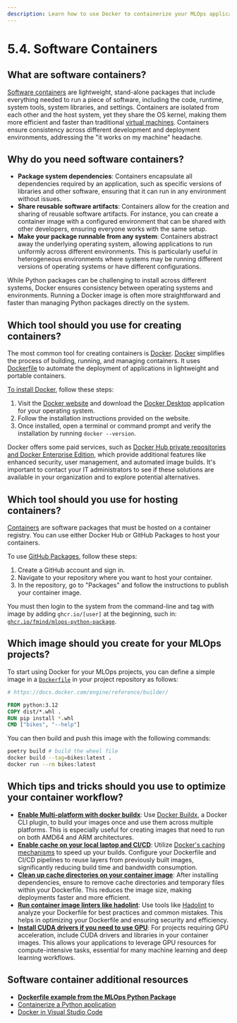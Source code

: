 ```yaml
---
description: Learn how to use Docker to containerize your MLOps applications. Discover the benefits of containers for creating consistent environments, managing dependencies, and simplifying deployment across different platforms.
---
```


# 5.4. Software Containers

## What are software containers?

[Software containers](https://en.wikipedia.org/wiki/Containerization_(computing)) are lightweight, stand-alone packages that include everything needed to run a piece of software, including the code, runtime, system tools, system libraries, and settings. Containers are isolated from each other and the host system, yet they share the OS kernel, making them more efficient and faster than traditional [virtual machines](https://en.wikipedia.org/wiki/Virtual_machine). Containers ensure consistency across different development and deployment environments, addressing the "it works on my machine" headache.

## Why do you need software containers?

- **Package system dependencies**: Containers encapsulate all dependencies required by an application, such as specific versions of libraries and other software, ensuring that it can run in any environment without issues.
- **Share reusable software artifacts**: Containers allow for the creation and sharing of reusable software artifacts. For instance, you can create a container image with a configured environment that can be shared with other developers, ensuring everyone works with the same setup.
- **Make your package runnable from any system**: Containers abstract away the underlying operating system, allowing applications to run uniformly across different environments. This is particularly useful in heterogeneous environments where systems may be running different versions of operating systems or have different configurations.

While Python packages can be challenging to install across different systems, Docker ensures consistency between operating systems and environments. Running a Docker image is often more straightforward and faster than managing Python packages directly on the system.

## Which tool should you use for creating containers?

The most common tool for creating containers is [Docker](https://www.docker.com/). [Docker](https://www.docker.com/) simplifies the process of building, running, and managing containers. It uses [Dockerfile](https://docs.docker.com/reference/dockerfile/) to automate the deployment of applications in lightweight and portable containers.

[To install Docker](https://docs.docker.com/engine/install/), follow these steps:

1. Visit the [Docker website](https://www.docker.com/) and download the [Docker Desktop](https://www.docker.com/products/docker-desktop/) application for your operating system.
2. Follow the installation instructions provided on the website.
3. Once installed, open a terminal or command prompt and verify the installation by running `docker --version`.

Docker offers some paid services, such as [Docker Hub private repositories and Docker Enterprise Edition](https://www.docker.com/pricing/), which provide additional features like enhanced security, user management, and automated image builds. It's important to contact your IT administrators to see if these solutions are available in your organization and to explore potential alternatives.

## Which tool should you use for hosting containers?

[Containers](https://en.wikipedia.org/wiki/Containerization_(computing)) are software packages that must be hosted on a container registry. You can use either Docker Hub or GitHub Packages to host your containers.

To use [GitHub Packages](https://github.com/features/packages), follow these steps:

1. Create a GitHub account and sign in.
2. Navigate to your repository where you want to host your container.
3. In the repository, go to "Packages" and follow the instructions to publish your container image.

You must then login to the system from the command-line and tag with image by adding `ghcr.io/[user]` at the beginning, such in: [`ghcr.io/fmind/mlops-python-package`](https://github.com/fmind/mlops-python-package/pkgs/container/mlops-python-package).

## Which image should you create for your MLOps projects?

To start using Docker for your MLOps projects, you can define a simple image in a [`Dockerfile`](https://github.com/fmind/mlops-python-package/blob/main/Dockerfile) in your project repository as follows:

```dockerfile
# https://docs.docker.com/engine/reference/builder/

FROM python:3.12
COPY dist/*.whl .
RUN pip install *.whl
CMD ["bikes", "--help"]
```

You can then build and push this image with the following commands:

```bash
poetry build # build the wheel file
docker build --tag=bikes:latest .
docker run --rm bikes:latest
```

## Which tips and tricks should you use to optimize your container workflow?

- **[Enable Multi-platform with docker buildx](https://docs.docker.com/reference/cli/docker/buildx/)**: Use [Docker Buildx](https://docs.docker.com/reference/cli/docker/buildx/), a Docker CLI plugin, to build your images once and use them across multiple platforms. This is especially useful for creating images that need to run on both AMD64 and ARM architectures.
- **[Enable cache on your local laptop and CI/CD](https://docs.docker.com/build/ci/github-actions/cache/)**: Utilize [Docker's caching mechanisms](https://docs.docker.com/build/ci/github-actions/cache/) to speed up your builds. Configure your Dockerfile and CI/CD pipelines to reuse layers from previously built images, significantly reducing build time and bandwidth consumption.
- **[Clean up cache directories on your container image](https://depot.dev/blog/docker-clear-cache)**: After installing dependencies, ensure to remove cache directories and temporary files within your Dockerfile. This reduces the image size, making deployments faster and more efficient.
- **[Run container image linters like hadolint](https://hadolint.github.io/hadolint/)**: Use tools like [Hadolint](https://hadolint.github.io/hadolint/) to analyze your Dockerfile for best practices and common mistakes. This helps in optimizing your Dockerfile and ensuring security and efficiency.
- **[Install CUDA drivers if you need to use GPU](https://github.com/NVIDIA/nvidia-container-toolkit)**: For projects requiring GPU acceleration, include CUDA drivers and libraries in your container images. This allows your applications to leverage GPU resources for compute-intensive tasks, essential for many machine learning and deep learning workflows.

## Software container additional resources

- **[Dockerfile example from the MLOps Python Package](https://github.com/fmind/mlops-python-package/blob/main/Dockerfile)**
- [Containerize a Python application](https://docs.docker.com/language/python/containerize/)
- [Docker in Visual Studio Code](https://code.visualstudio.com/docs/containers/overview)
